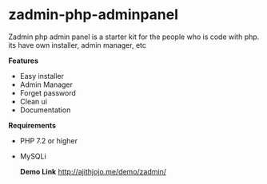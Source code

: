 # zadmin-php-adminpanel
Zadmin php admin panel is a starter kit for the people who is code with php. its have own installer, admin manager, etc 


__Features__
* Easy installer
* Admin Manager
* Forget password
* Clean ui
* Documentation


__Requirements__
* PHP 7.2 or higher
* MySQLi
  
  
  __Demo Link__
   <http://ajithjojo.me/demo/zadmin/>
   
   
   
